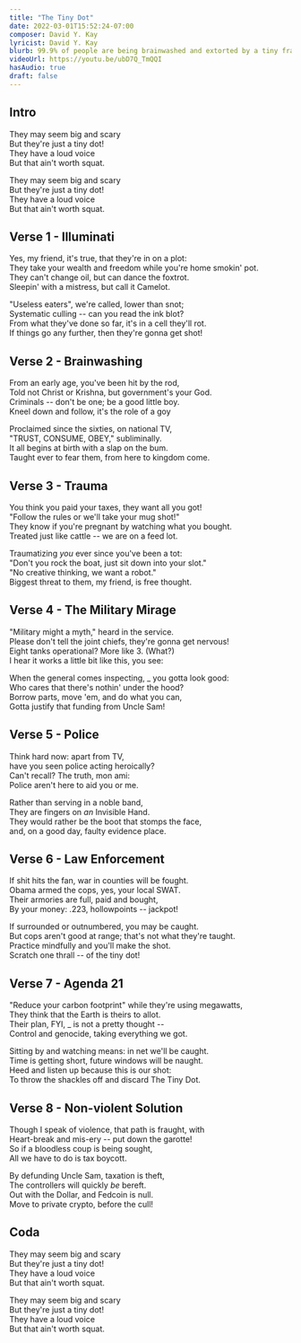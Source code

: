 ```yaml
---
title: "The Tiny Dot"
date: 2022-03-01T15:52:24-07:00
composer: David Y. Kay
lyricist: David Y. Kay
blurb: 99.9% of people are being brainwashed and extorted by a tiny fraction of the population.
videoUrl: https://youtu.be/ubD7Q_TmQQI
hasAudio: true
draft: false
---
```


## Intro

They may seem big and scary  
But they're just a tiny dot!  
They have a loud voice  
But that ain't worth squat.  

They may seem big and scary  
But they're just a tiny dot!  
They have a loud voice  
But that ain't worth squat.  

## Verse 1 - Illuminati

Yes, my friend, it's true, that they're in on a plot:  
They take your wealth and freedom while you're home smokin' pot.  
They can't change oil, but can dance the foxtrot.  
Sleepin' with a mistress, but call it Camelot.  

"Useless eaters", we're called, lower than snot;  
Systematic culling -- can you read the ink blot?  
From what they've done so far, it's in a cell they'll rot.  
If things go any further, then they're gonna get shot!  
  
## Verse 2 - Brainwashing

From an early age, you've been hit by the rod,  
Told not Christ or Krishna, but government's your God.  
Criminals -- don't be one; be a good little boy.  
Kneel down and follow, it's the role of a goy  

Proclaimed since the sixties, on national TV,  
"TRUST, CONSUME, OBEY," subliminally.  
It all begins at birth with a slap on the bum.  
Taught ever to fear them, from here to kingdom come.  

## Verse 3 - Trauma

You think you paid your taxes, they want all you got!  
"Follow the rules or we'll take your mug shot!"  
They know if you're pregnant by watching what you bought.  
Treated just like cattle -- we are on a feed lot.  
  
Traumatizing _you_ ever since you've been a tot:  
"Don't you rock the boat, just sit down into your slot."  
"No creative thinking, we want a robot."  
Biggest threat to them, my friend, is free thought.  

## Verse 4 - The Military Mirage

"Military might a myth," heard in the service.  
Please don't tell the joint chiefs, they're gonna get nervous!  
Eight tanks operational? More like 3. (What?)  
I hear it works a little bit like this, you see:  

When the general comes inspecting, _ you gotta look good:  
Who cares that there's nothin' under the hood?  
Borrow parts, move 'em, and do what you can,  
Gotta justify that funding from Uncle Sam!  
  
## Verse 5 - Police

Think hard now: apart from TV,  
have you seen police acting heroically?  
Can't recall? The truth, mon ami:  
Police aren't here to aid you or me.  

Rather than serving in a noble band,  
They are fingers on _an_ Invisible Hand.  
They would rather be the boot that stomps the face,  
and, on a good day, faulty evidence place.  

## Verse 6 - Law Enforcement

If shit hits the fan, war in counties will be fought.  
Obama armed the cops, yes, your local SWAT.  
Their armories are full, paid and bought,  
By your money: .223, hollowpoints -- jackpot!  

If surrounded or outnumbered, you may be caught.  
But cops aren't good at range; that's not what they're taught.  
Practice mindfully and you'll make the shot.  
Scratch one thrall -- of the tiny dot!  
  
## Verse 7 - Agenda 21

"Reduce your carbon footprint" while they're using megawatts,  
They think that the Earth is theirs to allot.  
Their plan, FYI, _ is not a pretty thought --  
Control and genocide, taking everything we got.  

Sitting by and watching means: in net we'll be caught.  
Time is getting short, future windows will be naught.  
Heed and listen up because this is our shot:  
To throw the shackles off and discard The Tiny Dot.  

## Verse 8 - Non-violent Solution

Though I speak of violence, that path is fraught, with  
Heart-break and mis-ery -- put down the garotte!  
So if a bloodless coup is being sought,  
All we have to do is tax boycott.  

By defunding Uncle Sam, taxation is theft,  
The controllers will quickly _be_ bereft.  
Out with the Dollar, and Fedcoin is null.  
Move to private crypto, before the cull!  
  
## Coda

They may seem big and scary  
But they're just a tiny dot!  
They have a loud voice  
But that ain't worth squat.  

They may seem big and scary  
But they're just a tiny dot!  
They have a loud voice  
But that ain't worth squat.  

